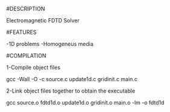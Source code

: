 #DESCRIPTION

Electromagnetic FDTD Solver

#FEATURES

-1D problems
-Homogeneus media

#COMPILATION

1-Compile object files

gcc -Wall -O -c source.c update1d.c gridinit.c main.c

2-Link object files together to obtain the executable

gcc source.o fdtd1d.o update1d.o gridinit.o main.o -lm -o fdtd1d

